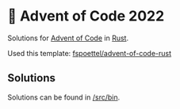# 🎄 Advent of Code 2022

Solutions for [Advent of Code](https://adventofcode.com/) in [Rust](https://www.rust-lang.org/).

Used this template: [fspoettel/advent-of-code-rust](https://github.com/fspoettel/advent-of-code-rust)


## Solutions
Solutions can be found in [/src/bin](/2022/src/bin).
